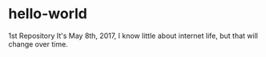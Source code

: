 # hello-world
1st Repository
It's May 8th, 2017, I know little about internet life, but that will change over time. 
